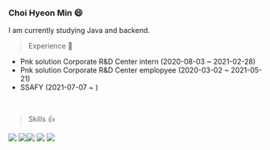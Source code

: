 ### Choi Hyeon Min :smile:

I am currently studying Java and backend.

> Experience :page_facing_up:
- Pnk solution Corporate R&D Center intern (2020-08-03 ~ 2021-02-28)
- Pnk solution Corporate R&D Center emplopyee (2020-03-02 ~ 2021-05-21)
- SSAFY (2021-07-07 ~  )
<br>

> Skills :thumbsup:
<div align="left">
<img src="https://img.shields.io/badge/-Java-007396?style=flat&logo=Java"> <img src="https://img.shields.io/badge/-Spring-000000?style=flat&logo=Spring"><img src="https://img.shields.io/badge/-Unity-000000?style=flat&logo=Unity">
<img src="https://img.shields.io/badge/-Arduino-00979D?style=flat&logo=-Arduino"> <img src="https://img.shields.io/badge/-CSharp-000000?style=flat&logo=CSharp">
  
</div> 










<!--
**hmhmchm/hmhmchm** is a ✨ _special_ ✨ repository because its `README.md` (this file) appears on your GitHub profile.

Here are some ideas to get you started:

- 🔭 I’m currently working on ...
- 🌱 I’m currently learning ...
- 👯 I’m looking to collaborate on ...
- 🤔 I’m looking for help with ...
- 💬 Ask me about ...
- 📫 How to reach me: ...
- 😄 Pronouns: ...
- ⚡ Fun fact: ...
--> 
